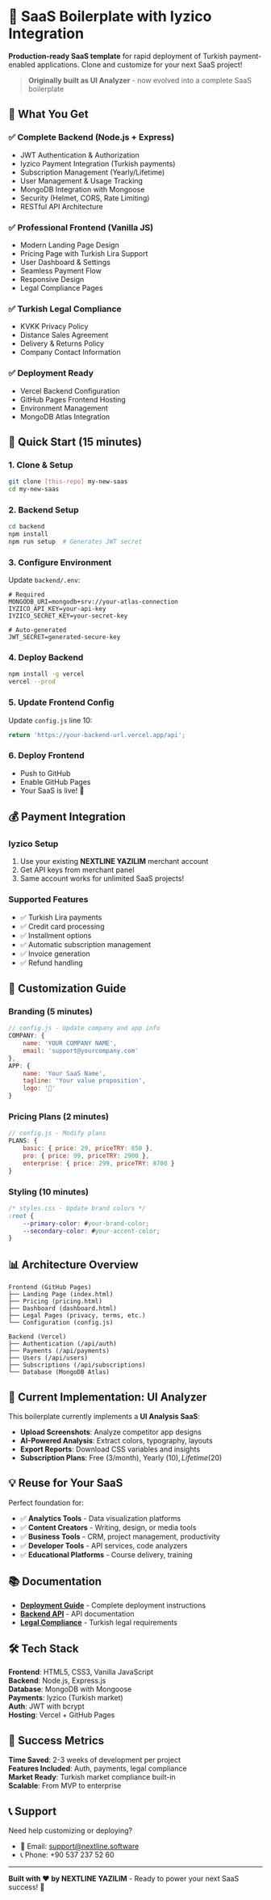 # 🚀 SaaS Boilerplate with Iyzico Integration

**Production-ready SaaS template** for rapid deployment of Turkish payment-enabled applications. Clone and customize for your next SaaS project!

> **Originally built as UI Analyzer** - now evolved into a complete SaaS boilerplate

## 🎯 **What You Get**

### ✅ **Complete Backend** (Node.js + Express)
- JWT Authentication & Authorization
- Iyzico Payment Integration (Turkish payments)
- Subscription Management (Yearly/Lifetime)
- User Management & Usage Tracking
- MongoDB Integration with Mongoose
- Security (Helmet, CORS, Rate Limiting)
- RESTful API Architecture

### ✅ **Professional Frontend** (Vanilla JS)
- Modern Landing Page Design
- Pricing Page with Turkish Lira Support
- User Dashboard & Settings
- Seamless Payment Flow
- Responsive Design
- Legal Compliance Pages

### ✅ **Turkish Legal Compliance**
- KVKK Privacy Policy
- Distance Sales Agreement
- Delivery & Returns Policy
- Company Contact Information

### ✅ **Deployment Ready**
- Vercel Backend Configuration
- GitHub Pages Frontend Hosting
- Environment Management
- MongoDB Atlas Integration

## 🚀 **Quick Start (15 minutes)**

### 1. **Clone & Setup**
```bash
git clone [this-repo] my-new-saas
cd my-new-saas
```

### 2. **Backend Setup**
```bash
cd backend
npm install
npm run setup  # Generates JWT secret
```

### 3. **Configure Environment**
Update `backend/.env`:
```env
# Required
MONGODB_URI=mongodb+srv://your-atlas-connection
IYZICO_API_KEY=your-api-key
IYZICO_SECRET_KEY=your-secret-key

# Auto-generated
JWT_SECRET=generated-secure-key
```

### 4. **Deploy Backend**
```bash
npm install -g vercel
vercel --prod
```

### 5. **Update Frontend Config**
Update `config.js` line 10:
```javascript
return 'https://your-backend-url.vercel.app/api';
```

### 6. **Deploy Frontend**
- Push to GitHub
- Enable GitHub Pages
- Your SaaS is live! 🎉

## 💰 **Payment Integration**

### **Iyzico Setup**
1. Use your existing **NEXTLINE YAZILIM** merchant account
2. Get API keys from merchant panel
3. Same account works for unlimited SaaS projects!

### **Supported Features**
- ✅ Turkish Lira payments
- ✅ Credit card processing  
- ✅ Installment options
- ✅ Automatic subscription management
- ✅ Invoice generation
- ✅ Refund handling

## 🎨 **Customization Guide**

### **Branding** (5 minutes)
```javascript
// config.js - Update company and app info
COMPANY: {
    name: 'YOUR COMPANY NAME',
    email: 'support@yourcompany.com'
},
APP: {
    name: 'Your SaaS Name',
    tagline: 'Your value proposition',
    logo: '🚀'
}
```

### **Pricing Plans** (2 minutes)
```javascript
// config.js - Modify plans
PLANS: {
    basic: { price: 29, priceTRY: 850 },
    pro: { price: 99, priceTRY: 2900 },
    enterprise: { price: 299, priceTRY: 8700 }
}
```

### **Styling** (10 minutes)
```css
/* styles.css - Update brand colors */
:root {
    --primary-color: #your-brand-color;
    --secondary-color: #your-accent-color;
}
```

## 📊 **Architecture Overview**

```
Frontend (GitHub Pages)
├── Landing Page (index.html)
├── Pricing (pricing.html)
├── Dashboard (dashboard.html)
├── Legal Pages (privacy, terms, etc.)
└── Configuration (config.js)

Backend (Vercel)
├── Authentication (/api/auth)
├── Payments (/api/payments)
├── Users (/api/users)
├── Subscriptions (/api/subscriptions)
└── Database (MongoDB Atlas)
```

## 🚀 **Current Implementation: UI Analyzer**

This boilerplate currently implements a **UI Analysis SaaS**:

- **Upload Screenshots**: Analyze competitor app designs
- **AI-Powered Analysis**: Extract colors, typography, layouts
- **Export Reports**: Download CSS variables and insights
- **Subscription Plans**: Free (3/month), Yearly ($10), Lifetime ($20)

## 💡 **Reuse for Your SaaS**

Perfect foundation for:
- ✅ **Analytics Tools** - Data visualization platforms
- ✅ **Content Creators** - Writing, design, or media tools
- ✅ **Business Tools** - CRM, project management, productivity
- ✅ **Developer Tools** - API services, code analyzers
- ✅ **Educational Platforms** - Course delivery, training

## 📚 **Documentation**

- **[Deployment Guide](./SAAS_DEPLOYMENT.md)** - Complete deployment instructions
- **[Backend API](./backend/README.md)** - API documentation
- **[Legal Compliance](./privacy-policy.html)** - Turkish legal requirements

## 🛠 **Tech Stack**

**Frontend**: HTML5, CSS3, Vanilla JavaScript  
**Backend**: Node.js, Express.js  
**Database**: MongoDB with Mongoose  
**Payments**: Iyzico (Turkish market)  
**Auth**: JWT with bcrypt  
**Hosting**: Vercel + GitHub Pages  

## 🎯 **Success Metrics**

**Time Saved**: 2-3 weeks of development per project  
**Features Included**: Auth, payments, legal compliance  
**Market Ready**: Turkish market compliance built-in  
**Scalable**: From MVP to enterprise  

## 📞 **Support**

Need help customizing or deploying?
- 📧 Email: support@nextline.software
- 📞 Phone: +90 537 237 52 60

---

**Built with ❤️ by NEXTLINE YAZILIM** - Ready to power your next SaaS success! 🚀